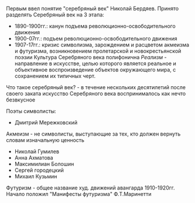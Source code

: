Первым ввел понятие "серебряный век"  Николай Бердяев.
Принято разделять Серебряный век на 3 этапа:
- 1890-1900гг.: канун подъема революционно-освободительного движения
- 1900-07гг.: подъем революционно-освободительного движения
- 1907-17гг.: кризис символизма, зарождением и расцветом акмеизма и футуризма, возникновением пролетарской и новокрестьянской поэзии
Культура Серебряного века полифонична
*Реализм* - направление в искусстве, целью которого является реальное и объективное воспроизведение объектов окружающего мира, с сохранением их типичных черт. 

Что такое серебряный век? - в течение нескольких десятилетий после своего заката искусство Серебряного века воспринималось как нечто безвкусное

Поэты символисты:
- Дмитрий Мережковский

Акмеизм - не символисты, выступающие за тех, кто должен вернуть словам изначальную ценность
- Николай Гумилев
- Анна Ахматова
- Максимилиан Болошин
- Сергей городецкий
- Михаил Кузьмин

Футуризм - общее название худ. движений авангарда 1910-1920гг. Начало положил "Манифесты футуризма" Ф.Т.Маринетти
